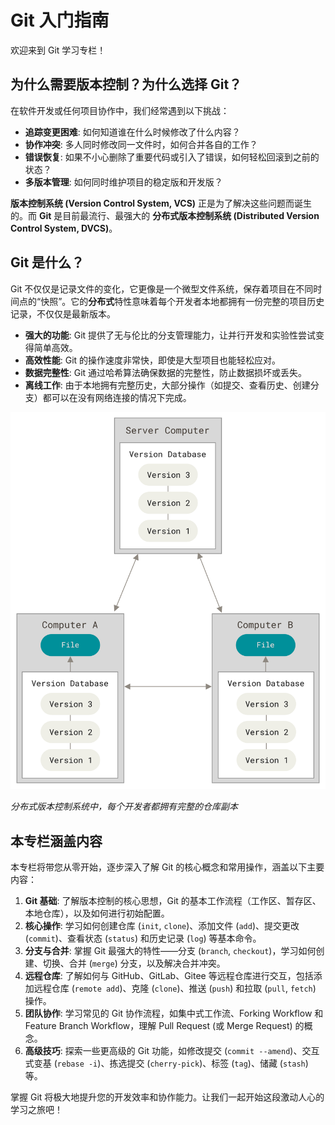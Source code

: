 # Git 入门指南

欢迎来到 Git 学习专栏！

## 为什么需要版本控制？为什么选择 Git？

在软件开发或任何项目协作中，我们经常遇到以下挑战：

*   **追踪变更困难**: 如何知道谁在什么时候修改了什么内容？
*   **协作冲突**: 多人同时修改同一文件时，如何合并各自的工作？
*   **错误恢复**: 如果不小心删除了重要代码或引入了错误，如何轻松回滚到之前的状态？
*   **多版本管理**: 如何同时维护项目的稳定版和开发版？

**版本控制系统 (Version Control System, VCS)** 正是为了解决这些问题而诞生的。而 **Git** 是目前最流行、最强大的 **分布式版本控制系统 (Distributed Version Control System, DVCS)**。

## Git 是什么？

Git 不仅仅是记录文件的变化，它更像是一个微型文件系统，保存着项目在不同时间点的“快照”。它的**分布式**特性意味着每个开发者本地都拥有一份完整的项目历史记录，不仅仅是最新版本。

*   **强大的功能**: Git 提供了无与伦比的分支管理能力，让并行开发和实验性尝试变得简单高效。
*   **高效性能**: Git 的操作速度非常快，即使是大型项目也能轻松应对。
*   **数据完整性**: Git 通过哈希算法确保数据的完整性，防止数据损坏或丢失。
*   **离线工作**: 由于本地拥有完整历史，大部分操作（如提交、查看历史、创建分支）都可以在没有网络连接的情况下完成。

![分布式版本控制系统](../images/git-tutorial/distributed-git.png)

*分布式版本控制系统中，每个开发者都拥有完整的仓库副本*

## 本专栏涵盖内容

本专栏将带您从零开始，逐步深入了解 Git 的核心概念和常用操作，涵盖以下主要内容：

1.  **Git 基础**: 了解版本控制的核心思想，Git 的基本工作流程（工作区、暂存区、本地仓库），以及如何进行初始配置。
2.  **核心操作**: 学习如何创建仓库 (`init`, `clone`)、添加文件 (`add`)、提交更改 (`commit`)、查看状态 (`status`) 和历史记录 (`log`) 等基本命令。
3.  **分支与合并**: 掌握 Git 最强大的特性——分支 (`branch`, `checkout`)，学习如何创建、切换、合并 (`merge`) 分支，以及解决合并冲突。
4.  **远程仓库**: 了解如何与 GitHub、GitLab、Gitee 等远程仓库进行交互，包括添加远程仓库 (`remote add`)、克隆 (`clone`)、推送 (`push`) 和拉取 (`pull`, `fetch`) 操作。
5.  **团队协作**: 学习常见的 Git 协作流程，如集中式工作流、Forking Workflow 和 Feature Branch Workflow，理解 Pull Request (或 Merge Request) 的概念。
6.  **高级技巧**: 探索一些更高级的 Git 功能，如修改提交 (`commit --amend`)、交互式变基 (`rebase -i`)、拣选提交 (`cherry-pick`)、标签 (`tag`)、储藏 (`stash`) 等。

掌握 Git 将极大地提升您的开发效率和协作能力。让我们一起开始这段激动人心的学习之旅吧！